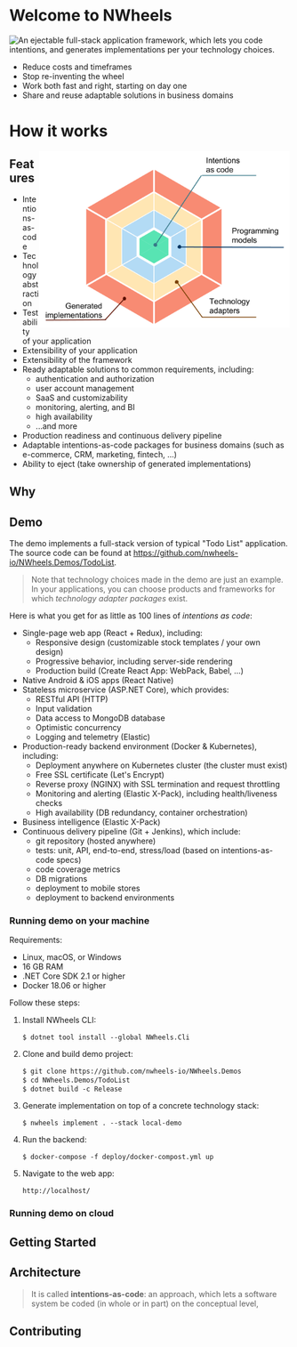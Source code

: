 Welcome to NWheels
=====


<img align="left" src="Docs/Images/logo-132.png"/>

An ejectable full-stack application framework, which lets you code intentions, and generates implementations per your technology choices. 

- Reduce costs and timeframes
- Stop re-inventing the wheel 
- Work both fast and right, starting on day one
- Share and reuse adaptable solutions in business domains 

# How it works

<img src="Docs/nwheels-hexagonal-layers.png" align="right">

## Features


- Intentions-as-code
- Technology abstraction
- Testability of your application
- Extensibility of your application
- Extensibility of the framework
- Ready adaptable solutions to common requirements, including:
  - authentication and authorization
  - user account management
  - SaaS and customizability
  - monitoring, alerting, and BI
  - high availability
  - ...and more
- Production readiness and continuous delivery pipeline
- Adaptable intentions-as-code packages for business domains (such as e-commerce, CRM, marketing, fintech, ...)
- Ability to eject (take ownership of generated implementations)

## Why


## Demo

The demo implements a full-stack version of typical "Todo List" application. The source code can be found at https://github.com/nwheels-io/NWheels.Demos/TodoList.

> Note that technology choices made in the demo are just an example. In your applications, you can choose products and frameworks for which _technology adapter packages_ exist. 

Here is what you get for as little as 100 lines of _intentions as code_: 

- Single-page web app (React + Redux), including:
  - Responsive design (customizable stock templates / your own design)
  - Progressive behavior, including server-side rendering
  - Production build (Create React App: WebPack, Babel, ...)  
- Native Android & iOS apps (React Native)
- Stateless microservice (ASP.NET Core), which provides:
  - RESTful API (HTTP)
  - Input validation
  - Data access to MongoDB database 
  - Optimistic concurrency
  - Logging and telemetry (Elastic)
- Production-ready backend environment (Docker & Kubernetes), including:
  - Deployment anywhere on Kubernetes cluster (the cluster must exist) 
  - Free SSL certificate (Let's Encrypt)    
  - Reverse proxy (NGINX) with SSL termination and request throttling
  - Monitoring and alerting (Elastic X-Pack), including health/liveness checks 
  - High availability (DB redundancy, container orchestration) 
- Business intelligence (Elastic X-Pack)
- Continuous delivery pipeline (Git + Jenkins), which include:
  - git repository (hosted anywhere)
  - tests: unit, API, end-to-end, stress/load (based on intentions-as-code specs)
  - code coverage metrics
  - DB migrations
  - deployment to mobile stores
  - deployment to backend environments 

### Running demo on your machine

Requirements:

- Linux, macOS, or Windows
- 16 GB RAM
- .NET Core SDK 2.1 or higher
- Docker 18.06 or higher

Follow these steps:

1. Install NWheels CLI:
   ```
   $ dotnet tool install --global NWheels.Cli
   ```

1. Clone and build demo project:
   ``` 
   $ git clone https://github.com/nwheels-io/NWheels.Demos
   $ cd NWheels.Demos/TodoList
   $ dotnet build -c Release
   ```

1. Generate implementation on top of a concrete technology stack: 
   ```
   $ nwheels implement . --stack local-demo
   ```

1. Run the backend: 
   ```
   $ docker-compose -f deploy/docker-compost.yml up
   ```

1. Navigate to the web app:
   ```
   http://localhost/
   ```

### Running demo on cloud



## Getting Started


## Architecture



> It is called **intentions-as-code**: an approach, which lets a software system be coded (in whole or in part) on the conceptual level,  

## Contributing
